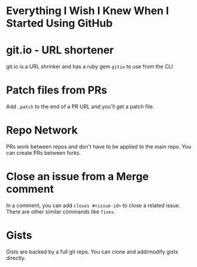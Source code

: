 # Everything I Wish I Knew When I Started Using GitHub

# git.io - URL shortener
git.io is a URL shrinker and has a ruby gem `gitio` to use from the CLI

# Patch files from PRs
Add `.patch` to the end of a PR URL and you'll get a patch file.

# Repo Network
PRs work between repos and don't have to be applied to the main repo. You can create PRs between forks.

# Close an issue from a Merge comment
In a comment, you can add `closes #<issue-id>` to close a related issue. There are other similar commands like `fixes`.

# Gists
Gists are backed by a full git repo. You can clone and add/modify gists directly.
